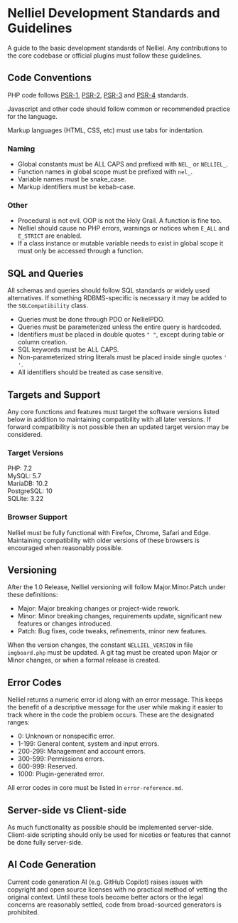 # Nelliel Development Standards and Guidelines

A guide to the basic development standards of Nelliel. Any contributions to the core codebase or official plugins must follow these guidelines.

## Code Conventions
PHP code follows [PSR-1](https://www.php-fig.org/psr/psr-1/), [PSR-2](https://www.php-fig.org/psr/psr-2/), [PSR-3](https://www.php-fig.org/psr/psr-3/) and [PSR-4](https://www.php-fig.org/psr/psr-4/) standards.

Javascript and other code should follow common or recommended practice for the language.

Markup languages (HTML, CSS, etc) must use tabs for indentation.

### Naming
 - Global constants must be ALL CAPS and prefixed with `NEL_` or `NELLIEL_`.
 - Function names in global scope must be prefixed with `nel_`.
 - Variable names must be snake_case.
 - Markup identifiers must be kebab-case.

### Other
 - Procedural is not evil. OOP is not the Holy Grail. A function is fine too.
 - Nelliel should cause no PHP errors, warnings or notices when `E_ALL` and `E_STRICT` are enabled.
 - If a class instance or mutable variable needs to exist in global scope it must only be accessed through a function.
 
## SQL and Queries
All schemas and queries should follow SQL standards or widely used alternatives. If something RDBMS-specific is necessary it may be added to the `SQLCompatibility` class.

 - Queries must be done through PDO or NellielPDO.
 - Queries must be parameterized unless the entire query is hardcoded.
 - Identifiers must be placed in double quotes `" "`, except during table or column creation.
 - SQL keywords must be ALL CAPS.
 - Non-parameterized string literals must be placed inside single quotes `' '`.
 - All identifiers should be treated as case sensitive.
 
## Targets and Support
Any core functions and features must target the software versions listed below in addition to maintaining compatibility with all later versions. If forward compatibility is not possible then an updated target version may be considered.

### Target Versions
PHP: 7.2  
MySQL: 5.7  
MariaDB: 10.2  
PostgreSQL: 10  
SQLite: 3.22  

### Browser Support
Nelliel must be fully functional with Firefox, Chrome, Safari and Edge. Maintaining compatibility with older versions of these browsers is encouraged when reasonably possible.

## Versioning
After the 1.0 Release, Nelliel versioning will follow Major.Minor.Patch under these definitions:
 - Major: Major breaking changes or project-wide rework.
 - Minor: Minor breaking changes, requirements update, significant new features or changes introduced.
 - Patch: Bug fixes, code tweaks, refinements, minor new features.

When the version changes, the constant `NELLIEL_VERSION` in file `imgboard.php` must be updated. A git tag must be created upon Major or Minor changes, or when a formal release is created.

## Error Codes
Nelliel returns a numeric error id along with an error message. This keeps the benefit of a descriptive message for the user while making it easier to track where in the code the problem occurs. These are the designated ranges:
 - 0: Unknown or nonspecific error.
 - 1-199: General content, system and input errors.
 - 200-299: Management and account errors.
 - 300-599: Permissions errors.
 - 600-999: Reserved.
 - 1000: Plugin-generated error.
 
 All error codes in core must be listed in `error-reference.md`.
 
## Server-side vs Client-side
As much functionality as possible should be implemented server-side. Client-side scripting should only be used for niceties or features that cannot be done fully server-side.

## AI Code 	Generation
Current code generation AI (e.g. GitHub Copilot) raises issues with copyright and open source licenses with no practical method of vetting the original context. Until these tools become better actors or the legal concerns are reasonably settled, code from broad-sourced generators is prohibited.